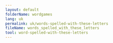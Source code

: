 ```yaml
---
layout: default
folderName: wordgames
lang: uk
permalink: uk/words-spelled-with-these-letters
fileName: words_spelled_with_these_letters
tool: word-spelled-with-these-letters       
---
```

